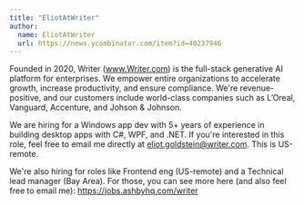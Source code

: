 ```yaml
---
title: "EliotAtWriter"
author:
  name: EliotAtWriter
  url: https://news.ycombinator.com/item?id=40237946
---
```

Founded in 2020, Writer (www.Writer.com) is the full-stack generative AI platform for enterprises. We empower entire organizations to accelerate growth, increase productivity, and ensure compliance.  We&#x27;re revenue-positive, and our customers include world-class companies such as L’Oreal, Vanguard, Accenture, and Johson &amp; Johnson.

We are hiring for a Windows app dev with 5+ years of experience in building desktop apps with C#, WPF, and .NET. If you&#x27;re interested in this role, feel free to email me directly at eliot.goldstein@writer.com. This is US-remote.

We&#x27;re also hiring for roles like Frontend eng (US-remote) and a Technical lead manager (Bay Area). For those, you can see more here (and also feel free to email me): <a href="https:&#x2F;&#x2F;jobs.ashbyhq.com&#x2F;writer">https:&#x2F;&#x2F;jobs.ashbyhq.com&#x2F;writer</a>
